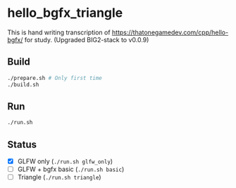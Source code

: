 # hello_bgfx_triangle

This is hand writing transcription of https://thatonegamedev.com/cpp/hello-bgfx/ for study. (Upgraded BIG2-stack to v0.0.9)

## Build

```sh
./prepare.sh # Only first time
./build.sh
```

## Run

```sh
./run.sh
```

## Status

- [x] GLFW only (`./run.sh glfw_only`)
- [ ] GLFW + bgfx basic (`./run.sh basic`)
- [ ] Triangle (`./run.sh triangle`)